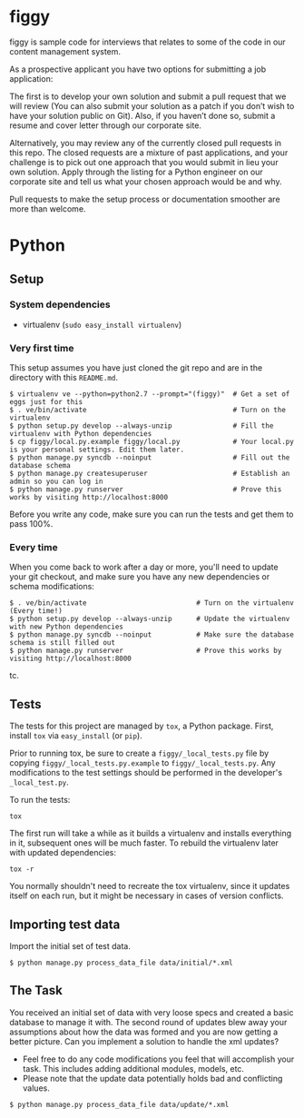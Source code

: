 # figgy

figgy is sample code for interviews that relates to some of the code in our content management system.

As a prospective applicant you have two options for submitting a job application:

The first is to develop your own solution and submit a pull request that we will review (You can also submit your solution as a patch if you don’t wish to have your solution public on Git).  Also, if you haven’t done so, submit a resume and cover letter through our corporate site.

Alternatively, you may review any of the currently closed pull requests in this repo.  The closed requests are a mixture of past applications, and your challenge is to pick out one approach that you would submit in lieu your own solution.  Apply through the listing for a Python engineer on our corporate site and tell us what your chosen approach would be and why.

Pull requests to make the setup process or documentation smoother are more than welcome.


# Python
 
## Setup

### System dependencies

* virtualenv (`sudo easy_install virtualenv`)

### Very first time

This setup assumes you have just cloned the git repo and are in the directory with this `README.md`.

    $ virtualenv ve --python=python2.7 --prompt="(figgy)"  # Get a set of eggs just for this
    $ . ve/bin/activate                                    # Turn on the virtualenv
    $ python setup.py develop --always-unzip               # Fill the virtualenv with Python dependencies
    $ cp figgy/local.py.example figgy/local.py             # Your local.py is your personal settings. Edit them later.
    $ python manage.py syncdb --noinput                    # Fill out the database schema
    $ python manage.py createsuperuser                     # Establish an admin so you can log in
    $ python manage.py runserver                           # Prove this works by visiting http://localhost:8000

Before you write any code, make sure you can run the tests and get them to pass 100%.

### Every time

When you come back to work after a day or more, you'll need to update your git checkout, and make
sure you have any new dependencies or schema modifications:

    $ . ve/bin/activate                           # Turn on the virtualenv (Every time!)
    $ python setup.py develop --always-unzip      # Update the virtualenv with new Python dependencies
    $ python manage.py syncdb --noinput           # Make sure the database schema is still filled out
    $ python manage.py runserver                  # Prove this works by visiting http://localhost:8000

tc.

## Tests

The tests for this project are managed by `tox`, a Python package.
First, install `tox` via `easy_install` (or `pip`).

Prior to running tox, be sure to create a `figgy/_local_tests.py` file by copying
`figgy/_local_tests.py.example` to `figgy/_local_tests.py`.  Any modifications to the test settings
should be performed in the developer's `_local_test.py`.

To run the tests:

    tox

The first run will take a while as it builds a virtualenv and installs everything in it, subsequent
ones will be much faster.  To rebuild the virtualenv later with updated dependencies:

    tox -r

You normally shouldn't need to recreate the tox virtualenv, since it updates itself on each run,
but it might be necessary in cases of version conflicts.


## Importing test data
Import the initial set of test data.

````
$ python manage.py process_data_file data/initial/*.xml
````

## The Task

You received an initial set of data with very loose specs and created a basic database to manage it with. The second round of updates blew away your assumptions about how the data was formed and you are now getting a better picture. Can you implement a solution to handle the xml updates?

* Feel free to do any code modifications you feel that will accomplish your task. This includes adding additional modules, models, etc.
* Please note that the update data potentially holds bad and conflicting values.



````
$ python manage.py process_data_file data/update/*.xml
````

